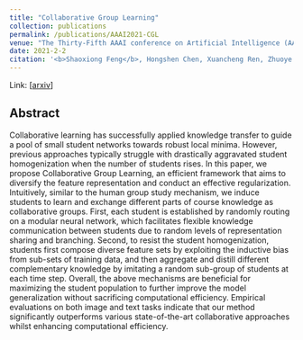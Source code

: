```yaml
---
title: "Collaborative Group Learning"
collection: publications
permalink: /publications/AAAI2021-CGL
venue: "The Thirty-Fifth AAAI conference on Artificial Intelligence (AAAI-21)"
date: 2021-2-2
citation: '<b>Shaoxiong Feng</b>, Hongshen Chen, Xuancheng Ren, Zhuoye Ding, Kan Li, and Xu Sun. <i>The 35th AAAI conference on Artificial Intelligence</i>. <b>AAAI 2021</b>.'
---
```

Link: [[arxiv](https://arxiv.org/abs/2009.07712)]


## Abstract
Collaborative learning has successfully applied knowledge transfer to guide a pool of small student networks towards robust local minima. However, previous approaches typically struggle with drastically aggravated student homogenization when the number of students rises. In this paper, we propose Collaborative Group Learning, an efficient framework that aims to diversify the feature representation and conduct an effective regularization. Intuitively, similar to the human group study mechanism, we induce students to learn and exchange different parts of course knowledge as collaborative groups. First, each student is established by randomly routing on a modular neural network, which facilitates flexible knowledge communication between students due to random levels of representation sharing and branching. Second, to resist the student homogenization, students first compose diverse feature sets by exploiting the inductive bias from sub-sets of training data, and then aggregate and distill different complementary knowledge by imitating a random sub-group of students at each time step. Overall, the above mechanisms are beneficial for maximizing the student population to further improve the model generalization without sacrificing computational efficiency. Empirical evaluations on both image and text tasks indicate that our method significantly outperforms various state-of-the-art collaborative approaches whilst enhancing computational efficiency.
